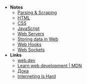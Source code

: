 - **Notes**
	- [Parsing & Scraping](Parsing%20&%20Scraping.md)
	- [HTML](HTML.md)
	- [CSS](CSS.md)
	- [JavaScript](JavaScript.md)
	- [Web Servers](Web%20Servers.md)
	- [Storing data in Web](Storing%20data%20in%20Web.md)
	- [Web Hooks](Web%20Hooks.md)
	- [Web Sockets](Web%20Sockets.md)
- **Links**
	- [web.dev](https://web.dev)
	- [Learn web development | MDN](https://developer.mozilla.org/en-US/docs/Learn)
	- [Дока](https://doka.guide/)
	- [Interneting Is Hard](https://www.internetingishard.com/)